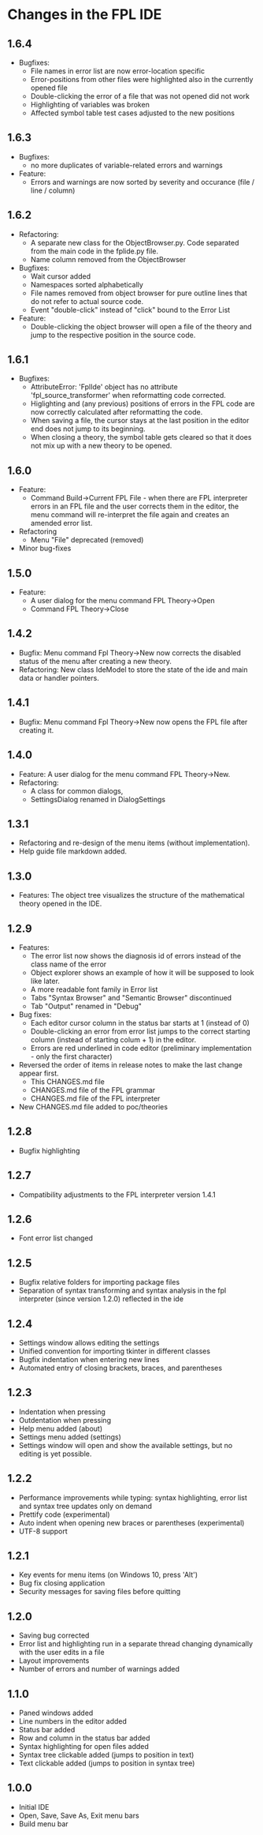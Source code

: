 # Changes in the FPL IDE
## 1.6.4
* Bugfixes:
  * File names in error list are now error-location specific
  * Error-positions from other files were highlighted also in the currently opened file
  * Double-clicking the error of a file that was not opened did not work  
  * Highlighting of variables was broken
  * Affected symbol table test cases adjusted to the new positions
## 1.6.3
* Bugfixes:
  * no more duplicates of variable-related errors and warnings
* Feature:
  * Errors and warnings are now sorted by severity and occurance (file / line / column)  
## 1.6.2
* Refactoring:
  * A separate new class for the ObjectBrowser.py. Code separated from the main code in the fplide.py file.
  * Name column removed from the ObjectBrowser
* Bugfixes:
  * Wait cursor added
  * Namespaces sorted alphabetically
  * File names removed from object browser for pure outline lines that do not refer to actual source code. 
  * Event "double-click" instead of "click" bound to the Error List
* Feature:
  * Double-clicking the object browser will open a file of the theory and jump to the respective position in the source code.
## 1.6.1
* Bugfixes:
  * AttributeError: 'FplIde' object has no attribute 'fpl_source_transformer' when reformatting code corrected. 
  * Higlighting and (any previous) positions of errors in the FPL code are now correctly calculated after reformatting the code. 
  * When saving a file, the cursor stays at the last position in the editor end does not jump to its beginning. 
  * When closing a theory, the symbol table gets cleared so that it does not mix up with a new theory to be opened.   
## 1.6.0
* Feature: 
  * Command Build->Current FPL File - when there are FPL interpreter errors in an FPL file and the user corrects them in the editor, the menu command will re-interpret the file again and creates an amended error list.  
* Refactoring
  * Menu "File" deprecated (removed)
* Minor bug-fixes
## 1.5.0
* Feature: 
  * A user dialog for the menu command FPL Theory->Open
  * Command FPL Theory->Close
## 1.4.2
* Bugfix: Menu command Fpl Theory->New now corrects the disabled status of the menu after creating a new theory.
* Refactoring: New class IdeModel to store the state of the ide and main data or handler pointers.
## 1.4.1
* Bugfix: Menu command Fpl Theory->New now opens the FPL file after creating it.
## 1.4.0
* Feature: A user dialog for the menu command FPL Theory->New.
* Refactoring: 
  * A class for common dialogs, 
  * SettingsDialog renamed in DialogSettings
## 1.3.1
* Refactoring and re-design of the menu items (without implementation).
* Help guide file markdown added.
## 1.3.0
* Features: The object tree visualizes the structure of the mathematical theory opened in the IDE.
## 1.2.9
* Features: 
  * The error list now shows the diagnosis id of errors instead of the class name of the error
  * Object explorer shows an example of how it will be supposed to look like later.
  * A more readable font family in Error list
  * Tabs "Syntax Browser" and "Semantic Browser" discontinued
  * Tab "Output" renamed in "Debug"
* Bug fixes:
  * Each editor cursor column in the status bar starts at 1 (instead of 0)
  * Double-clicking an error from error list jumps to the correct starting column (instead of starting colum + 1) in the editor.
  * Errors are red underlined in code editor (preliminary implementation - only the first character)
* Reversed the order of items in release notes to make the last change appear first.
  * This CHANGES.md file
  * CHANGES.md file of the FPL grammar
  * CHANGES.md file of the FPL interpreter
* New CHANGES.md file added to poc/theories
## 1.2.8
* Bugfix highlighting
## 1.2.7
* Compatibility adjustments to the FPL interpreter version 1.4.1 
## 1.2.6
* Font error list changed
## 1.2.5
* Bugfix relative folders for importing package files
* Separation of syntax transforming and syntax analysis in the fpl interpreter (since version 1.2.0) reflected in the ide
## 1.2.4
* Settings window allows editing the settings
* Unified convention for importing tkinter in different classes 
* Bugfix indentation when entering new lines
* Automated entry of closing brackets, braces, and parentheses
## 1.2.3
* Indentation when pressing <tab>
* Outdentation when pressing <Shift-tab>
* Help menu added (about)
* Settings menu added (settings)
* Settings window will open and show the available settings, but no editing is yet possible.
## 1.2.2
* Performance improvements while typing: syntax highlighting, error list and syntax tree updates only on demand 
* Prettify code (experimental)
* Auto indent when opening new braces or parentheses (experimental)
* UTF-8 support 
## 1.2.1
* Key events for menu items (on Windows 10, press 'Alt')
* Bug fix closing application
* Security messages for saving files before quitting
## 1.2.0
* Saving bug corrected
* Error list and highlighting run in a separate thread changing dynamically with the user edits in a file
* Layout improvements
* Number of errors and number of warnings added
## 1.1.0
* Paned windows added 
* Line numbers in the editor added
* Status bar added
* Row and column in the status bar added
* Syntax highlighting for open files added
* Syntax tree clickable added (jumps to position in text)
* Text clickable added (jumps to position in syntax tree)
## 1.0.0 
* Initial IDE
* Open, Save, Save As, Exit menu bars
* Build menu bar
